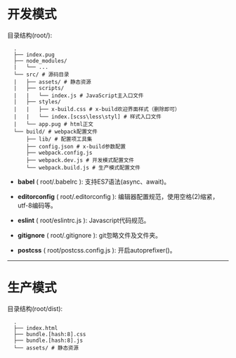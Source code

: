 # 开发模式

目录结构(root/):

```
  .
  ├── index.pug
  ├── node_modules/
  |   └── ...
  └── src/ # 源码目录
  |   ├── assets/ # 静态资源
  |   ├── scripts/
  |   |   └── index.js # JavaScript主入口文件
  |   ├── styles/
  |   |   ├── x-build.css # x-build欢迎界面样式（删除即可）
  |   |   └── index.[scss\less\styl] # 样式入口文件
  |   └── app.pug # html正文
  └── build/ # webpack配置文件
      ├── lib/ # 配置项工具集
      ├── config.json # x-build参数配置
      ├── webpack.config.js
      ├── webpack.dev.js # 开发模式配置文件
      └── webpack.build.js # 生产模式配置文件
```

- **babel** ( root/.babelrc ): 支持ES7语法(async、await)。

- **editorconfig** ( root/.editorconfig ): 编辑器配置规范，使用空格(2)缩紧，utf-8编码等。

- **eslint** ( root/eslintrc.js ): Javascript代码规范。

- **gitignore** ( root/.gitignore ): git忽略文件及文件夹。

- **postcss** ( root/postcss.config.js ): 开启autoprefixer()。

---

# 生产模式

目录结构(root/dist):

```
  .
  ├── index.html
  ├── bundle.[hash:8].css
  ├── bundle.[hash:8].js
  └── assets/ # 静态资源
```